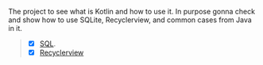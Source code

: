 The project to see what is Kotlin and how to use it. In purpose gonna check and show how to use SQLite, Recyclerview, and common cases from Java in it.
> - [x] [SQL](https://github.com/AlexDejss/Push-ups-Counter/tree/master/app/src/main/java/dejss/pushupcounter/DataBase).
> - [x] [Recyclerview](https://github.com/AlexDejss/Push-ups-Counter/tree/master/app/src/main/java/dejss/pushupcounter/PushUpsProgress)
